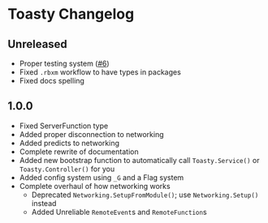 # Toasty Changelog

## Unreleased

* Proper testing system ([#6])
* Fixed `.rbxm` workflow to have types in packages
* Fixed docs spelling

[#6]: https://github.com/Its-a-bit-random/Toasty/pull/6

## 1.0.0

* Fixed ServerFunction type
* Added proper disconnection to networking
* Added predicts to networking
* Complete rewrite of documentation
* Added new bootstrap function to automatically call `Toasty.Service()` or `Toasty.Controller()` for you
* Added config system using `_G` and a Flag system
* Complete overhaul of how networking works
	* Deprecated `Networking.SetupFromModule()`; use `Networking.Setup()` instead
	* Added Unreliable `RemoteEvent`s and `RemoteFunction`s